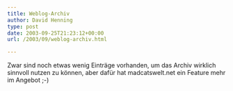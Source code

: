 ```yaml
---
title: Weblog-Archiv
author: David Henning
type: post
date: 2003-09-25T21:23:12+00:00
url: /2003/09/weblog-archiv.html

---
```

Zwar sind noch etwas wenig Einträge vorhanden, um das Archiv wirklich sinnvoll nutzen zu können, aber dafür hat madcatswelt.net ein Feature mehr im Angebot ;-)